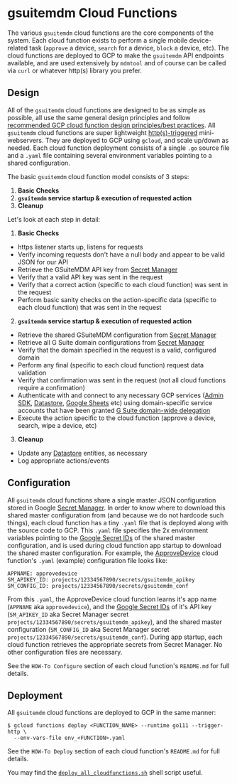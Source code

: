 # gsuitemdm Cloud Functions #

The various `gsuitemdm` cloud functions are the core components of the system. Each cloud function exists to perform a single mobile device-related task (`approve` a device, `search` for a device, `block` a device, etc). The cloud functions are deployed to GCP to make the `gsuitemdm` API endpoints available, and are used extensively by `mdmtool` and of course can be called via `curl` or whatever http(s) library you prefer.

## Design ##
All of the `gsuitemdm` cloud functions are designed to be as simple as possible, all use the same general design principles and follow [recommended GCP cloud function design principles/best practices](https://cloud.google.com/functions/docs/bestpractices/tips). All `gsuitemdm` cloud functions are super lightweight [http(s)-triggered](https://cloud.google.com/functions/docs/writing/http#writing_http_helloworld-go) mini-webservers. They are deployed to GCP using `gcloud`, and scale up/down as needed. Each cloud function deployment consists of a single `.go` source file and a `.yaml` file containing several environment variables pointing to a shared configuration. 

The basic `gsuitemdm` cloud function model consists of 3 steps:

1. **Basic Checks**
2. **`gsuitemdm` service startup & execution of requested action**
3. **Cleanup**

Let's look at each step in detail:

1. **Basic Checks**
  * https listener starts up, listens for requests
  * Verify incoming requests don't have a null body and appear to be valid JSON for our API
  * Retrieve the GSuiteMDM API key from [Secret Manager](https://cloud.google.com/secret-manager/docs/)
  * Verify that a valid API key was sent in the request
  * Verify that a correct action (specific to each cloud function) was sent in the request
  * Perform basic sanity checks on the action-specific data (specific to each cloud function) that was sent in the request
2. **`gsuitemdm` service startup & execution of requested action**
  * Retrieve the shared GSuiteMDM configuration from [Secret Manager](https://cloud.google.com/secret-manager/docs/)
  * Retrieve all G Suite domain configurations from [Secret Manager](https://cloud.google.com/secret-manager/docs/)
  * Verify that the domain specified in the request is a valid, configured domain
  * Perform any final (specific to each cloud function) request data validation
  * Verify that confirmation was sent in the request (not all cloud functions require a confirmation)
  * Authenticate with and connect to any necessary GCP services ([Admin SDK](https://developers.google.com/admin-sdk), [Datastore](https://cloud.google.com/datastore), [Google Sheets](https://developers.google.com/sheets/api) etc) using domain-specific service accounts that have been granted [G Suite domain-wide delegation](https://developers.google.com/admin-sdk/directory/v1/guides/delegation)
  * Execute the action specific to the cloud function (approve a device, search, wipe a device, etc)
3. **Cleanup**
  * Update any [Datastore](https://cloud.google.com/datastore/) entities, as necessary
  * Log appropriate actions/events

## Configuration ##
All `gsuitemdm` cloud functions share a single master JSON configuration stored in Google [Secret Manager](https://cloud.google.com/secret-manager/docs/).  In order to know where to download this shared master configuration from (and because we do not hardcode such things), each cloud function has a tiny `.yaml` file that is deployed along with the source code to GCP. This `.yaml` file specifies the 2x environment variables pointing to the [Google Secret IDs](https://cloud.google.com/secret-manager/docs/managing-secrets) of the shared master configuration, and is used during cloud function app startup to download the shared master configuration. For example, the [ApproveDevice](https://github.com/rickt/gsuitemdm/tree/master/cloudfunctions/approvedevice) cloud function's `.yaml` (example) configuration file looks like:
```
APPNAME: approvedevice
SM_APIKEY_ID: projects/12334567890/secrets/gsuitemdm_apikey
SM_CONFIG_ID: projects/12334567890/secrets/gsuitemdm_conf
```
From this `.yaml`, the ApproveDevice cloud function learns it's app name (`APPNAME` aka `approvedevice`), and the [Google Secret IDs](https://cloud.google.com/secret-manager/docs/managing-secrets) of it's API key (`SM_APIKEY_ID` aka Secret Manager secret `projects/12334567890/secrets/gsuitemdm_apikey`), and the shared master configuration (`SM_CONFIG_ID` aka Secret Manager secret `projects/12334567890/secrets/gsuitemdm_conf`). During app startup, each cloud function retrieves the appropriate secrets from Secret Manager. No other configuration files are necessary. 

See the `HOW-To Configure` section of each cloud function's `README.md` for full details.

## Deployment ##
All `gsuitemdm` cloud functions are deployed to GCP in the same manner:

```
$ gcloud functions deploy <FUNCTION_NAME> --runtime go111 --trigger-http \
  --env-vars-file env_<FUNCTION>.yaml
```

See the `HOW-To Deploy` section of each cloud function's `README.md` for full details. 

You may find the [`deploy_all_cloudfunctions.sh`](https://github.com/rickt/gsuitemdm/blob/master/cloudfunctions/deploy_all_cloudfunctions.sh) shell script useful.

